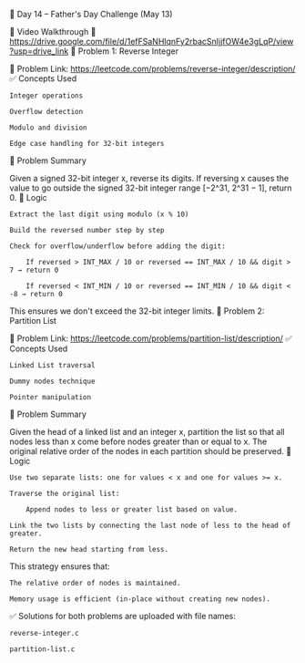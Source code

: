 📅 Day 14 – Father's Day Challenge (May 13)

🎥 Video Walkthrough
🔗 https://drive.google.com/file/d/1efFSaNHlqnFy2rbacSnIjjfOW4e3gLqP/view?usp=drive_link
🧠 Problem 1: Reverse Integer

🔗 Problem Link: https://leetcode.com/problems/reverse-integer/description/
✅ Concepts Used

    Integer operations

    Overflow detection

    Modulo and division

    Edge case handling for 32-bit integers

🧩 Problem Summary

Given a signed 32-bit integer x, reverse its digits. If reversing x causes the value to go outside the signed 32-bit integer range [−2^31, 2^31 − 1], return 0.
🧠 Logic

    Extract the last digit using modulo (x % 10)

    Build the reversed number step by step

    Check for overflow/underflow before adding the digit:

        If reversed > INT_MAX / 10 or reversed == INT_MAX / 10 && digit > 7 → return 0

        If reversed < INT_MIN / 10 or reversed == INT_MIN / 10 && digit < -8 → return 0

This ensures we don't exceed the 32-bit integer limits.
🧠 Problem 2: Partition List

🔗 Problem Link: https://leetcode.com/problems/partition-list/description/
✅ Concepts Used

    Linked List traversal

    Dummy nodes technique

    Pointer manipulation

🧩 Problem Summary

Given the head of a linked list and an integer x, partition the list so that all nodes less than x come before nodes greater than or equal to x. The original relative order of the nodes in each partition should be preserved.
🧠 Logic

    Use two separate lists: one for values < x and one for values >= x.

    Traverse the original list:

        Append nodes to less or greater list based on value.

    Link the two lists by connecting the last node of less to the head of greater.

    Return the new head starting from less.

This strategy ensures that:

    The relative order of nodes is maintained.

    Memory usage is efficient (in-place without creating new nodes).

✅ Solutions for both problems are uploaded with file names:

    reverse-integer.c

    partition-list.c
